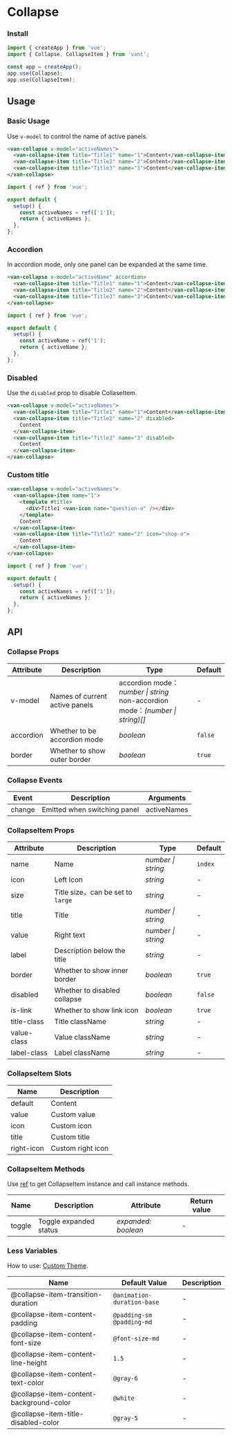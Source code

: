 # Collapse

### Install

```js
import { createApp } from 'vue';
import { Collapse, CollapseItem } from 'vant';

const app = createApp();
app.use(Collapse);
app.use(CollapseItem);
```

## Usage

### Basic Usage

Use `v-model` to control the name of active panels.

```html
<van-collapse v-model="activeNames">
  <van-collapse-item title="Title1" name="1">Content</van-collapse-item>
  <van-collapse-item title="Title2" name="2">Content</van-collapse-item>
  <van-collapse-item title="Title3" name="3">Content</van-collapse-item>
</van-collapse>
```

```js
import { ref } from 'vue';

export default {
  setup() {
    const activeNames = ref(['1']);
    return { activeNames };
  },
};
```

### Accordion

In accordion mode, only one panel can be expanded at the same time.

```html
<van-collapse v-model="activeName" accordion>
  <van-collapse-item title="Title1" name="1">Content</van-collapse-item>
  <van-collapse-item title="Title2" name="2">Content</van-collapse-item>
  <van-collapse-item title="Title3" name="3">Content</van-collapse-item>
</van-collapse>
```

```js
import { ref } from 'vue';

export default {
  setup() {
    const activeName = ref('1');
    return { activeName };
  },
};
```

### Disabled

Use the `disabled` prop to disable CollaseItem.

```html
<van-collapse v-model="activeNames">
  <van-collapse-item title="Title1" name="1">Content</van-collapse-item>
  <van-collapse-item title="Title2" name="2" disabled>
    Content
  </van-collapse-item>
  <van-collapse-item title="Title3" name="3" disabled>
    Content
  </van-collapse-item>
</van-collapse>
```

### Custom title

```html
<van-collapse v-model="activeNames">
  <van-collapse-item name="1">
    <template #title>
      <div>Title1 <van-icon name="question-o" /></div>
    </template>
    Content
  </van-collapse-item>
  <van-collapse-item title="Title2" name="2" icon="shop-o">
    Content
  </van-collapse-item>
</van-collapse>
```

```js
import { ref } from 'vue';

export default {
  setup() {
    const activeNames = ref(['1']);
    return { activeNames };
  },
};
```

## API

### Collapse Props

| Attribute | Description                    | Type                                                                            | Default |
|-----------|--------------------------------|---------------------------------------------------------------------------------|---------|
| v-model   | Names of current active panels | accordion mode： _number \| string_<br>non-accordion mode：_(number \| string)[]_ | -       |
| accordion | Whether to be accordion mode   | _boolean_                                                                       | `false` |
| border    | Whether to show outer border   | _boolean_                                                                       | `true`  |

### Collapse Events

| Event  | Description                  | Arguments   |
|--------|------------------------------|-------------|
| change | Emitted when switching panel | activeNames |

### CollapseItem Props

| Attribute   | Description                      | Type               | Default |
|-------------|----------------------------------|--------------------|---------|
| name        | Name                             | _number \| string_ | `index` |
| icon        | Left Icon                        | _string_           | -       |
| size        | Title size，can be set to `large` | _string_           | -       |
| title       | Title                            | _number \| string_ | -       |
| value       | Right text                       | _number \| string_ | -       |
| label       | Description below the title      | _string_           | -       |
| border      | Whether to show inner border     | _boolean_          | `true`  |
| disabled    | Whether to disabled collapse     | _boolean_          | `false` |
| is-link     | Whether to show link icon        | _boolean_          | `true`  |
| title-class | Title className                  | _string_           | -       |
| value-class | Value className                  | _string_           | -       |
| label-class | Label className                  | _string_           | -       |

### CollapseItem Slots

| Name       | Description       |
|------------|-------------------|
| default    | Content           |
| value      | Custom value      |
| icon       | Custom icon       |
| title      | Custom title      |
| right-icon | Custom right icon |

### CollapseItem Methods

Use [ref](https://v3.vuejs.org/guide/component-template-refs.html) to get CollapseItem instance and call instance methods.

| Name   | Description            | Attribute           | Return value |
|--------|------------------------|---------------------|--------------|
| toggle | Toggle expanded status | _expanded: boolean_ | -            |

### Less Variables

How to use: [Custom Theme](#/en-US/theme).

| Name                                    | Default Value              | Description |
|-----------------------------------------|----------------------------|-------------|
| @collapse-item-transition-duration      | `@animation-duration-base` | -           |
| @collapse-item-content-padding          | `@padding-sm @padding-md`  | -           |
| @collapse-item-content-font-size        | `@font-size-md`            | -           |
| @collapse-item-content-line-height      | `1.5`                      | -           |
| @collapse-item-content-text-color       | `@gray-6`                  | -           |
| @collapse-item-content-background-color | `@white`                   | -           |
| @collapse-item-title-disabled-color     | `@gray-5`                  | -           |
